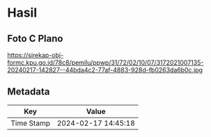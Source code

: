 # Hasil

## Foto C Plano

https://sirekap-obj-formc.kpu.go.id/78c8/pemilu/ppwp/31/72/02/10/07/3172021007135-20240217-142827--44bda4c2-77af-4883-928d-fb0263da6b0c.jpg


## Metadata

| Key        | Value               |
| ---------- | ------------------- |
| Time Stamp | 2024-02-17 14:45:18 |



